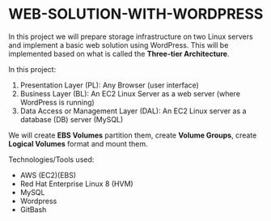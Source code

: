 # WEB-SOLUTION-WITH-WORDPRESS
In this project we will prepare storage infrastructure on two Linux servers and implement a basic web solution using WordPress. This will be implemented based on what is called the **Three-tier Architecture**.

In this project:
1. Presentation Layer (PL): Any Browser (user interface)
2. Business Layer (BL): An EC2 Linux Server as a web server (where WordPress is running)
3. Data Access or Management Layer (DAL): An EC2 Linux server as a database (DB) server (MySQL)

We will create **EBS Volumes** partition them, create **Volume Groups**, create **Logical Volumes** format and mount them.

Technologies/Tools used:
* AWS (EC2)(EBS)
* Red Hat Enterprise Linux 8 (HVM)
* MySQL
* Wordpress
* GitBash
